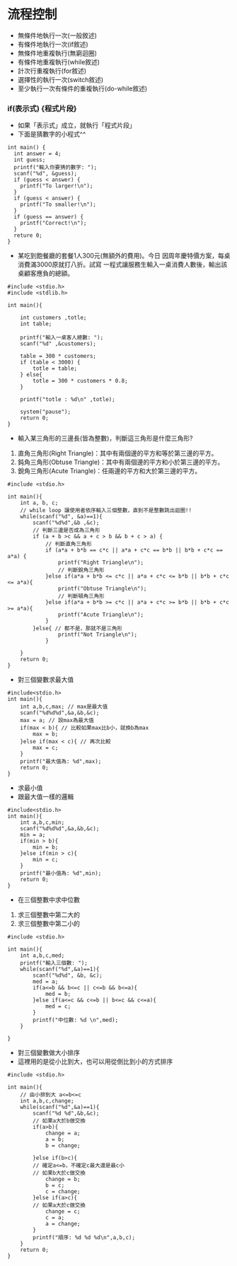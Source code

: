 # 流程控制
- 無條件地執行一次(一般敘述)
- 有條件地執行一次(if敘述)
- 無條件地重複執行(無窮迴圈)
- 有條件地重複執行(while敘述)
- 計次行重複執行(for敘述)
- 選擇性的執行一次(switch敘述)
- 至少執行一次有條件的重複執行(do-while敘述)
### if(表示式) {程式片段}
- 如果「表示式」成立，就執行「程式片段」
- 下面是猜數字的小程式^^
```
int main() {
  int answer = 4;
  int guess;
  printf("輸入你要猜的數字: ");
  scanf("%d", &guess);
  if (guess < answer) {
    printf("To larger!\n");
  }
  if (guess < answer) {
    printf("To smaller!\n");
  }
  if (guess == answer) {
    printf("Correct!\n");
  }
  reture 0;
}

```
- 某吃到飽餐廳的套餐1人300元(無額外的費用)。今日
因周年慶特價方案，每桌消費滿3000原就打八折。試寫
一程式讓服務生輸入一桌消費人數後，輸出該桌顧客應負的總額。
```
#include <stdio.h>
#include <stdlib.h>

int main(){

	int customers ,totle;
	int table;
	
	printf("輸入一桌客人總數: ");
	scanf("%d" ,&customers);
	
	table = 300 * customers;
	if (table < 3000) {
		totle = table;
	} else{
		totle = 300 * customers * 0.8;
	}
	
	printf("totle : %d\n" ,totle);

	system("pause");
	return 0;
}

```
- 輸入某三角形的三邊長(皆為整數)，判斷這三角形是什麼三角形?
1. 直角三角形(Right Triangle)：其中有兩個邊的平方和等於第三邊的平方。
2. 鈍角三角形(Obtuse Triangle)：其中有兩個邊的平方和小於第三邊的平方。
3. 銳角三角形(Acute Triangle)：任兩邊的平方和大於第三邊的平方。
```
#include <stdio.h>

int main(){
	int a, b, c;
	// while loop 讓使用者依序輸入三個整數，直到不是整數跳出迴圈!!
	while(scanf("%d", &a)==1){  
		scanf("%d%d",&b ,&c);
		// 判斷三邊是否成為三角形
		if (a + b >c && a + c > b && b + c > a) {
			// 判斷直角三角形
			if (a*a + b*b == c*c || a*a + c*c == b*b || b*b + c*c == a*a) {
				printf("Right Triangle\n");
				// 判斷銳角三角形
			}else if(a*a + b*b <= c*c || a*a + c*c <= b*b || b*b + c*c <= a*a){
				printf("Obtuse Triangle\n");
				// 判斷頓角三角形
			}else if(a*a + b*b >= c*c || a*a + c*c >= b*b || b*b + c*c >= a*a){
				printf("Acute Triangle\n");
			}
		}else{ // 都不是，那就不是三角形
				printf("Not Triangle\n");
			}
		
	}
	return 0;
}

```

- 對三個變數求最大值
```
#include<stdio.h>
int main(){
	int a,b,c,max; // max是最大值
	scanf("%d%d%d",&a,&b,&c);
	max = a; // 設max為最大值
	if(max < b){ // 比較如果max比b小，就換b為max
		max = b;
	}else if(max < c){ // 再次比較
		max = c;
	}
	printf("最大值為: %d",max);
	return 0;
}
```
- 求最小值
- 跟最大值一樣的邏輯
```
#include<stdio.h>
int main(){
	int a,b,c,min;
	scanf("%d%d%d",&a,&b,&c);
	min = a;
	if(min > b){
		min = b;
	}else if(min > c){
		min = c;
	}
	printf("最小值為: %d",min);
	return 0;
}
```
- 在三個整數中求中位數
1. 求三個整數中第二大的
2. 求三個整數中第二小的
```
#include <stdio.h>

int main(){
	int a,b,c,med;
	printf("輸入三個數: ");
	while(scanf("%d",&a)==1){
		scanf("%d%d", &b, &c);
		med = a;
		if(a<=b && b<=c || c<=b && b<=a){
			med = b;
		}else if(a<=c && c<=b || b<=c && c<=a){
			med = c;
		}
		printf("中位數: %d \n",med);
	}
	
}

```
- 對三個變數做大小排序
- 這裡用的是從小比到大，也可以用從倒比到小的方式排序
```
#include <stdio.h>

int main(){
	// 由小排到大 a<=b<=c
	int a,b,c,change;
	while(scanf("%d",&a)==1){
		scanf("%d %d",&b,&c);
		// 如果a大於b做交換 
		if(a>b){
			change = a;
			a = b;
			b = change;
		
		}else if(b>c){
		// 確定a<=b，不確定c最大還是最c小 
		// 如果b大於c做交換 
			change = b;
			b = c;
			c = change;
		}else if(a>c){
		// 如果a大於c做交換 
			change = c;
			c = a;
			a = change;
		}
		printf("順序: %d %d %d\n",a,b,c);
	}
	return 0;
}
```

